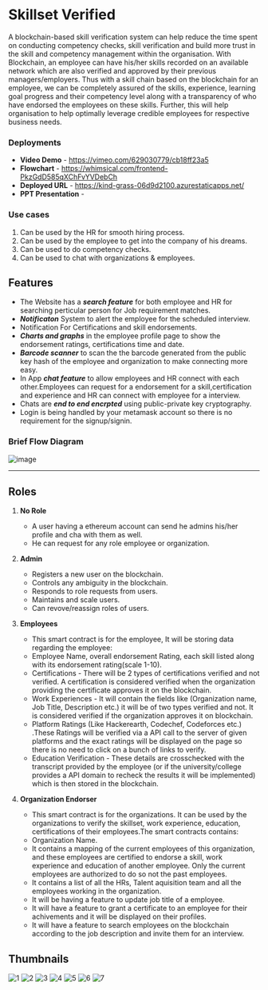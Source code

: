 # Skillset Verified

A blockchain-based skill verification system can help reduce the time spent on conducting competency checks, skill verification and build more trust in the skill and competency management within the organisation. With Blockchain, an employee can have his/her skills recorded on an available network which are also verified and approved by their previous managers/employers. Thus with a skill chain based on the blockchain for an employee, we can be completely assured of the skills, experience, learning goal progress and their competency level along with a transparency of who have endorsed the employees on these skills. Further, this will help organisation to help optimally leverage credible employees for respective business needs.

### Deployments

- **Video Demo** - https://vimeo.com/629030779/cb18ff23a5
- **Flowchart** - https://whimsical.com/frontend-PkzGdD585qXChFvYVDebCh
- **Deployed URL** - https://kind-grass-06d9d2100.azurestaticapps.net/
- **PPT Presentation** - 

### Use cases

1. Can be used by the HR for smooth hiring process.
2. Can be used by the employee to get into the company of his dreams.
3. Can be used to do competency checks.
4. Can be used to chat with organizations & employees.

## Features

- The Website has a _**search feature**_ for both employee and HR for searching perticular person for Job requirement matches.
- _**Notificaton**_ System to alert the employee for the scheduled interview.
- Notification For Certifications and skill endorsements.
- _**Charts and graphs**_ in the employee profile page to show the endorsement ratings, certifications time and date.
- _**Barcode scanner**_ to scan the the barcode generated from the public key hash of the employee and organization to make connecting more easy.
- In App _**chat feature**_ to allow employees and HR connect with each other.Employees can request for a endorsement for a skill,certification and experience and HR can connect with employee for a interview.
- Chats are _**end to end encrpted**_ using public-private key cryptography.
- Login is being handled by your metamask account so there is no requirement for the signup/signin.

### Brief Flow Diagram
![image](https://user-images.githubusercontent.com/64866670/139016957-94d8ff46-c6c8-4c36-97bb-7e75473e3ae3.png)

---

## Roles

1. **No Role**
    - A user having a ethereum account can send he admins his/her profile and cha with them as well.
    - He can request for any role employee or organization.


2. **Admin**
    - Registers a new user on the blockchain.
    - Controls any ambiguity in the blockchain.
    - Responds to role requests from users.
    - Maintains and scale users.
    - Can revove/reassign roles of users.


3. **Employees**
    - This smart contract is for the employee, It will be storing data regarding the employee:
    - Employee Name, overall endorsement Rating, each skill listed along with its endorsement rating(scale 1-10).
    - Certifications - There will be 2 types of certifications verified and not verified. A certification is considered verified when the organization providing the certificate approves it on the blockchain.
    - Work Experiences - It will contain the fields like (Organization name, Job Title, Description etc.) it will be of two types verified and not. It is considered verified if the organization approves it on blockchain.
    - Platform Ratings (Like Hackerearth, Codechef, Codeforces etc.) .These Ratings will be verified via a API call to the server of given platforms and the exact ratings will be displayed on the page so there is no need to click on a bunch of links to verify.
    - Education Verification - These details are crosschecked with the transcript provided by the employee (or if the university/college provides a API domain to recheck the results it will be implemented) which is then stored in the blockchain.



4. **Organization Endorser**
    - This smart contract is for the organizations. It can be used by the organizations to verify the skillset, work experience, education, certifications of their employees.The smart contracts contains:
    - Organization Name.
    - It contains a mapping of the current employees of this organization, and these employees are certified to endorse a skill, work experience and education of another employee. Only the current employees are authorized to do so not the past employees.
    - It contains a list of all the HRs, Talent aquisition team and all the employees working in the organization.
    - It will be having a feature to update job title of a employee.
    - It will have a feature to grant a certificate to an employee for their achivements and it will be displayed on their profiles.
    - It will have a feature to search employees on the blockchain according to the job description and invite them for an interview.

## Thumbnails
![1](https://user-images.githubusercontent.com/64866670/139017444-553f4e7a-b3bd-4e45-b4a9-5d5d6c9a4ff3.png)
![2](https://user-images.githubusercontent.com/64866670/139017530-f4ce07a3-2888-48e4-a7b1-86c5adfbb69d.png)
![3](https://user-images.githubusercontent.com/64866670/139017569-2018caf2-3d14-47c6-bf52-74c066ec57c2.png)
![4](https://user-images.githubusercontent.com/64866670/139017586-0890110f-e538-4627-9190-7eda686afa37.png)
![5](https://user-images.githubusercontent.com/64866670/139017605-a8468e44-6882-4ac7-9466-a2d80c6ab0bd.png)
![6](https://user-images.githubusercontent.com/64866670/139017624-0859fecb-49d3-4f65-99cd-389ba30dda96.png)
![7](https://user-images.githubusercontent.com/64866670/139017487-2c2c31e9-f392-4eb9-a64e-5d773958dc1c.png)



